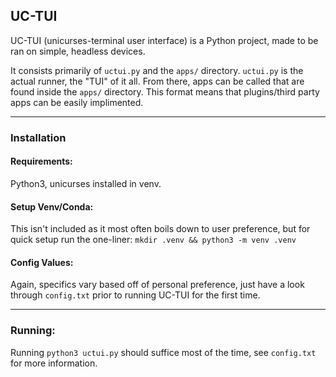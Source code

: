 ## UC-TUI
UC-TUI (unicurses-terminal user interface) is a Python project, made to be ran on simple, headless devices.

It consists primarily of `uctui.py` and the `apps/` directory. `uctui.py` is the actual runner, the "TUI" of it all. From there, apps can be called that are found inside the `apps/` directory. This format means that plugins/third party apps can be easily implimented.



___

### Installation

#### Requirements:

Python3, unicurses installed in venv.

#### Setup Venv/Conda:
This isn't included as it most often boils down to user preference, but for quick setup run the one-liner:
`mkdir .venv && python3 -m venv .venv`

#### Config Values:
Again, specifics vary based off of personal preference, just have a look through `config.txt` prior to running UC-TUI for the first time.

___

### Running:

Running `python3 uctui.py` should suffice most of the time, see `config.txt` for more information.